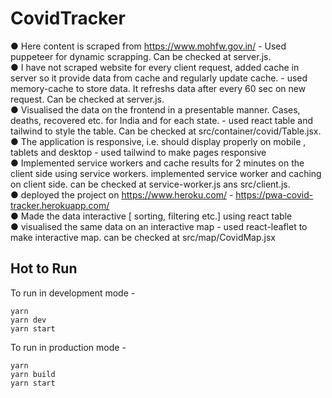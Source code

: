 # CovidTracker

● Here content is scraped from https://www.mohfw.gov.in/  - Used puppeteer for dynamic scrapping. Can be checked at server.js.  <br />
● I have not scraped website for every client request, added cache in server so it provide data from cache and regularly update cache. - used memory-cache to store data. It refreshs data after every 60 sec on new request. Can be checked at server.js. <br />
● Visualised the data on the frontend in a presentable manner. Cases, deaths, recovered etc. for India and for each state. - used react table and tailwind to style the table. Can be checked at src/container/covid/Table.jsx.  <br />
● The application is responsive, i.e. should display properly on mobile , tablets and desktop - used tailwind to make pages responsive <br />
● Implemented service workers and cache results for 2 minutes on the client side using service workers. implemented service worker and caching on client side. can be checked at service-worker.js ans src/client.js. <br />
● deployed the project on https://www.heroku.com/ - https://pwa-covid-tracker.herokuapp.com/   <br />
● Made the data interactive [ sorting, filtering etc.] using react table <br />
● visualised the same data on an interactive map - used react-leaflet to make interactive map. can be checked at src/map/CovidMap.jsx  <br />


## Hot to Run

To run in development mode - 

```
yarn
yarn dev
yarn start
```

To run in production mode - 

```
yarn
yarn build
yarn start
```
